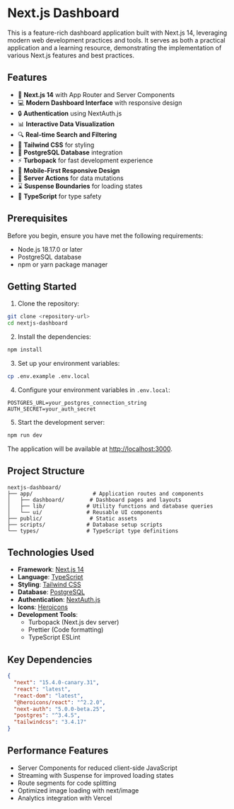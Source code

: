 # Next.js Dashboard

This is a feature-rich dashboard application built with Next.js 14, leveraging modern web development practices and tools. It serves as both a practical application and a learning resource, demonstrating the implementation of various Next.js features and best practices.

## Features

- 🚀 **Next.js 14** with App Router and Server Components
- 💻 **Modern Dashboard Interface** with responsive design
- 🔒 **Authentication** using NextAuth.js
- 📊 **Interactive Data Visualization**
- 🔍 **Real-time Search and Filtering**
- 🎨 **Tailwind CSS** for styling
- 💾 **PostgreSQL Database** integration
- ⚡ **Turbopack** for fast development experience
- 📱 **Mobile-First Responsive Design**
- 🔄 **Server Actions** for data mutations
- ⌛ **Suspense Boundaries** for loading states
- 🎯 **TypeScript** for type safety

## Prerequisites

Before you begin, ensure you have met the following requirements:

- Node.js 18.17.0 or later
- PostgreSQL database
- npm or yarn package manager

## Getting Started

1. Clone the repository:

```bash
git clone <repository-url>
cd nextjs-dashboard
```

2. Install the dependencies:

```bash
npm install
```

3. Set up your environment variables:

```bash
cp .env.example .env.local
```

4. Configure your environment variables in `.env.local`:

```
POSTGRES_URL=your_postgres_connection_string
AUTH_SECRET=your_auth_secret
```

5. Start the development server:

```bash
npm run dev
```

The application will be available at [http://localhost:3000](http://localhost:3000).

## Project Structure

```
nextjs-dashboard/
├── app/                   # Application routes and components
│   ├── dashboard/        # Dashboard pages and layouts
│   ├── lib/             # Utility functions and database queries
│   └── ui/              # Reusable UI components
├── public/               # Static assets
├── scripts/             # Database setup scripts
└── types/               # TypeScript type definitions
```

## Technologies Used

- **Framework**: [Next.js 14](https://nextjs.org/)
- **Language**: [TypeScript](https://www.typescriptlang.org/)
- **Styling**: [Tailwind CSS](https://tailwindcss.com/)
- **Database**: [PostgreSQL](https://www.postgresql.org/)
- **Authentication**: [NextAuth.js](https://next-auth.js.org/)
- **Icons**: [Heroicons](https://heroicons.com/)
- **Development Tools**:
  - Turbopack (Next.js dev server)
  - Prettier (Code formatting)
  - TypeScript ESLint

## Key Dependencies

```json
{
  "next": "15.4.0-canary.31",
  "react": "latest",
  "react-dom": "latest",
  "@heroicons/react": "^2.2.0",
  "next-auth": "5.0.0-beta.25",
  "postgres": "^3.4.5",
  "tailwindcss": "3.4.17"
}
```

## Performance Features

- Server Components for reduced client-side JavaScript
- Streaming with Suspense for improved loading states
- Route segments for code splitting
- Optimized image loading with next/image
- Analytics integration with Vercel
